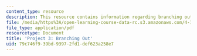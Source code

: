 ```yaml
---
content_type: resource
description: This resource contains information regarding branching out.
file: /media/https%3A/open-learning-course-data-rc.s3.amazonaws.com/4-112-architecture-design-fundamentals-i-nano-machines-fall-2012/79c746f939bd93972fd1def623a258e7_MIT4_112F12_Doc_Ex3_MG.pdf
file_type: application/pdf
resourcetype: Document
title: 'Project 3: Branching Out'
uid: 79c746f9-39bd-9397-2fd1-def623a258e7
---
```

